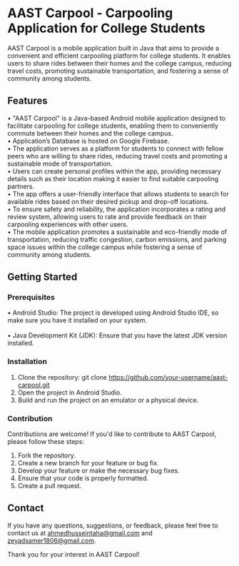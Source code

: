 # AAST Carpool - Carpooling Application for College Students

AAST Carpool is a mobile application built in Java that aims to provide a convenient and efficient carpooling platform for college students. 
It enables users to share rides between their homes and the college campus, reducing travel costs, promoting sustainable transportation, and fostering a sense of community among students.

## Features

• "AAST Carpool" is a Java-based Android mobile application designed to facilitate carpooling for college students, enabling them to conveniently commute between their homes and the college campus. <br>
• Application’s Database is hosted on Google Firebase. <br>
• The application serves as a platform for students to connect with fellow peers who are willing to share rides, reducing travel costs and promoting a sustainable mode of transportation. <br>
• Users can create personal profiles within the app, providing necessary details such as their location making it easier to find suitable carpooling partners. <br>
• The app offers a user-friendly interface that allows students to search for available rides based on their desired pickup and drop-off locations. <br>
• To ensure safety and reliability, the application incorporates a rating and review system, allowing users to rate and provide feedback on their carpooling experiences with other users. <br>
• The mobile application promotes a sustainable and eco-friendly mode of transportation, reducing traffic congestion, carbon emissions, and parking space issues within the college campus while fostering a sense of community among students. <br>

## Getting Started

### Prerequisites

• Android Studio: The project is developed using Android Studio IDE, so make sure you have it installed on your system. <br><br>
• Java Development Kit (JDK): Ensure that you have the latest JDK version installed. <br>

### Installation

1. Clone the repository: git clone https://github.com/your-username/aast-carpool.git <br>
2. Open the project in Android Studio. <br>
3. Build and run the project on an emulator or a physical device. <br>

### Contribution

Contributions are welcome! If you'd like to contribute to AAST Carpool, please follow these steps:

1. Fork the repository.
2. Create a new branch for your feature or bug fix.
3. Develop your feature or make the necessary bug fixes.
4. Ensure that your code is properly formatted.
5. Create a pull request.

## Contact

If you have any questions, suggestions, or feedback, please feel free to contact us at ahmedhusseintaha@gmail.com and zeyadsamer1806@gmail.com.

Thank you for your interest in AAST Carpool!
